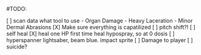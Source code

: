 #TODO:

[ ] scan data what tool to use
    - Organ Damage
    - Heavy Laceration
    - Minor Dermal Abrasions
[X] Make sure everything is capatilized
[ ] pitch shift?!
[ ] self heal
[X] heal one HP first time heal hypospray, so at 0 dosis
[ ] hyperspanner lightsaber, beam blue. impact sprite
    [ ] Damage to player
    [ ] suicide?